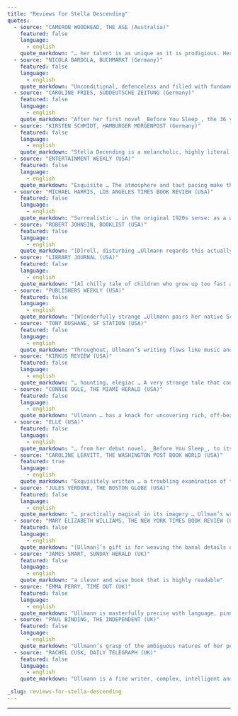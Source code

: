 ```yaml
---
title: "Reviews for Stella Descending"
quotes:
  - source: "CAMERON WOODHEAD, THE AGE (Australia)"
    featured: false
    language:
      - english
    quote_markdown: "… her talent is as unique as it is prodigious. Her first novel, Before You Sleep, was received to international acclaim. Her second, so often an author’s stumbling block, confirms Ullmann as a writer of empathy and poise. In spare, beautifully crafted prose, _Stella Descending_ whittles away the deceptions that pervade our intimate relationships to expose a gnawing isolation from which only a temporary respite seems possible. It is a painful, deeply distressing novel and yet its cumulative impact produces the opposite- the kind of elation you can get only in the presence of great art."
  - source: "NICOLA BARDOLA, BUCHMARKT (Germany)"
    featured: false
    language:
      - english
    quote_markdown: "Unconditional, defenceless and filled with fundamental contradictions … Not since Beckett has silence so effectively been used."
  - source: "CAROLINE FRIES, SÜDDEUTSCHE ZEITUNG (Germany)"
    featured: false
    language:
      - english
    quote_markdown: "After her first novel _Before You Sleep_, the 36 year old literary critic … with _Stella Decending_ once again succeeds in writing a book about longing, dreams and the absurdities of life. Simply beautiful."
  - source: "KIRSTEN SCHMIDT, HAMBURGER MORGENPOST (Germany)"
    featured: false
    language:
      - english
    quote_markdown: "Stella Decending is a melancholic, highly literal novel about the inextinguishable longing for intimacy and love in human beings."
  - source: "ENTERTAINMENT WEEKLY (USA)"
    featured: false
    language:
      - english
    quote_markdown: "Exquisite … The atmosphere and taut pacing make this an icily swift read, one whose chill lingers longer than a Scandinavian winter"
  - source: "MICHAEL HARRIS, LOS ANGELES TIMES BOOK REVIEW (USA)"
    featured: false
    language:
      - english
    quote_markdown: "Surrealistic … in the original 1920s sense: as a work of art that blurs the borders between mundane reality and the reality of fantasies and dreams … Where Ullmann differs is in her humor … her snappy prose and cheeky attitude"
  - source: "ROBERT JOHNSIN, BOOKLIST (USA)"
    featured: false
    language:
      - english
    quote_markdown: "[D]roll, disturbing …Ullmann regards this actually fairly conventional family with a theatrical eye, imbuing each scene with portent. In the end, however, Stella and her death remain mysterious"
  - source: "LIBRARY JOURNAL (USA)"
    featured: false
    language:
      - english
    quote_markdown: "[A] chilly tale of children who grow up too fast and of adults who don’t grow up at all. This work will appeal to those who don’t mind the absence of a single sympathetic character"
  - source: "PUBLISHERS WEEKLY (USA)"
    featured: false
    language:
      - english
    quote_markdown: "[W]onderfully strange …Ullmann pairs her native Scandinavian starkness with playful prose … to peculiar, pleasing effect …[T]he reward is an emotionally rich and layered story about the elusiveness of truth."
  - source: "TONY DUSHANE, SF STATION (USA)"
    featured: false
    language:
      - english
    quote_markdown: "Throughout, Ullmann’s writing flows like music and her characters remain intriguing"
  - source: "KIRKUS REVIEW (USA)"
    featured: false
    language:
      - english
    quote_markdown: "… haunting, elegiac … A very strange tale that could have been unbearably pretentious — but it’s deft and light enough to work, creating just the right atmosphere of foreboding and regret."
  - source: "CONNIE OGLE, THE MIAMI HERALD (USA)"
    featured: false
    language:
      - english
    quote_markdown: "Ullmann … has a knack for uncovering rich, off-beat details that lend this disturbing story a breath of black humor"
  - source: "ELLE (USA)"
    featured: false
    language:
      - english
    quote_markdown: "… from her debut novel, _Before You Sleep_, to its weird and wonderful follow-up, _Stella Descending_, Ullmann has effortlessly established herself a disctinct literary voice … A haunting decontruxtion of the mystery genre, offering no easy answers, but loads of eerie atmosphere. In short, a total original"
  - source: "CAROLINE LEAVITT, THE WASHINGTON POST BOOK WORLD (USA)"
    featured: true
    language:
      - english
    quote_markdown: "Exquisitely written … a troubling examination of the ways that love can be as much of a balancing act as being poised on the edge of a rooftop, desperately hoping to avoid the inescapable fall."
  - source: "JULES VERDONE, THE BOSTON GLOBE (USA)"
    featured: false
    language:
      - english
    quote_markdown: "… practically magical in its imagery … Ullman’s writing is sparse but not dry, sober without being humorless …The picture of Stella falling … as the novel folds and unfolds, is one that won’t go away anytime soon."
  - source: "MARY ELIZABETH WILLIAMS, THE NEW YORK TIMES BOOK REVIEW (USA)"
    featured: false
    language:
      - english
    quote_markdown: "[Ullman]’s gift is for weaving the banal details of love, career and family with the mystic world of dreams and ghosts into one seamless fabric … The hypnotic allure of the story adds to the reader’s eagerness to return to Stella and share the enigma of her final flight."
  - source: "JAMES SMART, SUNDAY HERALD (UK)"
    featured: false
    language:
      - english
    quote_markdown: "a clever and wise book that is highly readable"
  - source: "EMMA PERRY, TIME OUT (UK)"
    featured: false
    language:
      - english
    quote_markdown: "Ullmann is masterfully precise with language, pinning a wealth of detail in a simple phrase"
  - source: "PAUL BINDING, THE INDEPENDENT (UK)"
    featured: false
    language:
      - english
    quote_markdown: "Ullmann’s grasp of the ambiguous natures of her people and her understanding of their background is admirably strong. The governing metaphor of the fall, and of the density in those two seconds, is at once poetic and intellectually satisfying … she has a keenness of ear and eye, and a sharpness of mind, that is all her own."
  - source: "RACHEL CUSK, DAILY TELEGRAPH (UK)"
    featured: false
    language:
      - english
    quote_markdown: "Ullmann is a fine writer, complex, intelligent and scrupulous. The drama of private life, and of the here and now, continues to require voices such as hers."

_slug: reviews-for-stella-descending
---
```


---
